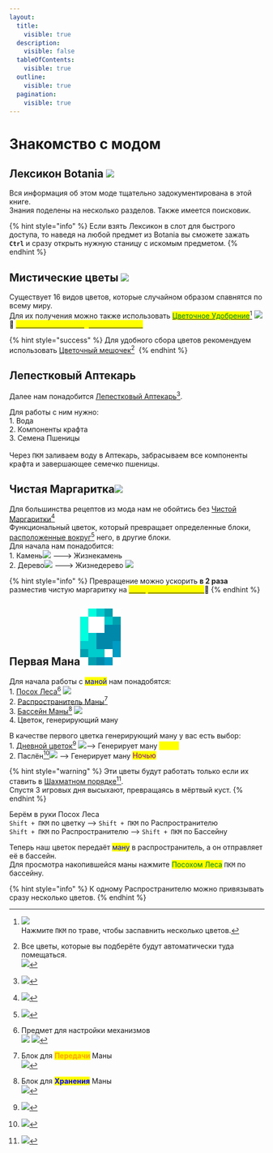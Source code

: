 ```yaml
---
layout:
  title:
    visible: true
  description:
    visible: false
  tableOfContents:
    visible: true
  outline:
    visible: true
  pagination:
    visible: true
---
```


# Знакомство с модом

## Лексикон Botania ![](https://ftbwiki.org/images/a/a6/Grid\_Lexica\_Botania.png)

Вся информация об этом моде тщательно задокументирована в этой книге. \
Знания поделены на несколько разделов. Также имеется поисковик.

{% hint style="info" %}
Если взять Лексикон в слот для быстрого доступа, то наведя на любой предмет из Botania вы сможете зажать **`Ctrl`** и сразу открыть нужную станицу с искомым предметом.
{% endhint %}

## Мистические цветы ![](https://cdn.discordapp.com/attachments/1125896171848732772/1126284817307271218/Mystical\_Flower.gif)

Существует 16 видов цветов, которые случайном образом спавнятся по всему миру.\
Для их получения можно также использовать [<mark style="color:green;">Цветочное Удобрение</mark>](#user-content-fn-1)[^1] ![](https://ftbwiki.org/images/6/65/Grid\_Floral\_Fertilizer.png) \
:pushpin: [<mark style="color:yellow;">**`Способ бесконечной добычи лепестков`**</mark>](../interesno-znat/botania.md#beskonechnaya-dobycha-lepestkov)&#x20;

{% hint style="success" %}
Для удобного сбора цветов рекомендуем использовать [Цветочный мешочек](#user-content-fn-2)[^2] <img src="https://ftbwiki.org/images/1/11/Grid_Flower_Pouch.png" alt="" data-size="original">
{% endhint %}

## Лепестковый Аптекарь <img src="https://ftbwiki.org/images/thumb/e/eb/Block_Petal_Apothecary.png/128px-Block_Petal_Apothecary.png" alt="" data-size="line">

Далее нам понадобится [Лепестковый Аптекарь](#user-content-fn-3)[^3].

Для работы с ним нужно:\
1\. Вода<img src="https://ftbwiki.org/images/6/69/Grid_Water_Bucket_(Minecraft).png" alt="" data-size="line">\
2\. Компоненты крафта<img src="https://ftbwiki.org/images/0/08/Item_Mystical_White_Petal.png" alt="" data-size="line">\
3\. Семена Пшеницы<img src="https://ftbwiki.org/images/9/9f/Item_Seeds.png" alt="" data-size="line">\
\
Через `ПКМ` заливаем воду в Аптекарь, забрасываем все компоненты крафта и завершающее семечко пшеницы.

## Чистая Маргаритка![](https://ftbwiki.org/images/a/a0/Grid\_Pure\_Daisy.png)

Для большинства рецептов из мода нам не обойтись без [Чистой Маргаритки](#user-content-fn-4)[^4]\
Функциональный цветок, который превращает определенные блоки, [расположенные вокруг](#user-content-fn-5)[^5] него, в другие блоки.\
Для начала нам понадобится:\
1\. Камень![](https://ftbwiki.org/images/a/a6/Grid\_Stone.png) ---> Жизнекамень<img src="https://ftbwiki.org/images/7/7d/Grid_Livingrock.png" alt="" data-size="original"> \
2\. Дерево![](https://ftbwiki.org/images/5/52/Grid\_Oak\_Wood.png) ---> Жизнедерево ![](https://ftbwiki.org/images/0/04/Grid\_Livingwood.png)

{% hint style="info" %}
Превращение можно ускорить **в 2 раза** разместив чистую маргаритку на [<mark style="color:yellow;">**Зачарованной Почве**</mark>](../interesno-znat/botania.md#zacharovannaya-pochva):pushpin:
{% endhint %}

## Первая Мана<img src="../.gitbook/assets/Mana.png" alt="" data-size="line">

Для начала работы с <mark style="color:blue;">маной</mark> нам понадобятся:\
1\. [Посох Леса](#user-content-fn-6)[^6] ![](https://ftbwiki.org/images/8/86/Grid\_Wand\_of\_the\_Forest.png)\
2\. [Распространитель Маны](#user-content-fn-7)[^7] <img src="https://ftbwiki.org/images/8/84/Grid_Mana_Spreader.png" alt="" data-size="original">\
3\. [Бассейн Маны](#user-content-fn-8)[^8] ![](https://ftbwiki.org/images/0/07/Grid\_Mana\_Pool.png)\
4\. Цветок, генерирующий ману

В качестве первого цветка генерирующий ману у вас есть выбор:\
1\. [Дневной цветок](#user-content-fn-9)[^9] ![](https://ftbwiki.org/images/6/60/Grid\_Daybloom.png)--> Генерирует ману <mark style="color:yellow;">Днём</mark>\
2\. Паслён[^10]![](https://ftbwiki.org/images/b/be/Grid\_Nightshade.png) --> Генерирует ману <mark style="color:purple;">Ночью</mark>&#x20;

{% hint style="warning" %}
Эти цветы будут работать только если их ставить в [Шахматном порядке](#user-content-fn-11)[^11].\
Спустя 3 игровых дня высыхают, превращаясь в мёртвый куст.
{% endhint %}

Берём в руки Посох Леса <img src="https://ftbwiki.org/images/8/86/Grid_Wand_of_the_Forest.png" alt="" data-size="line">\
`Shift + ПКМ` по цветку --> `Shift + ПКМ` по Распространителю\
`Shift + ПКМ` по Распространителю --> `Shift + ПКМ` по Бассейну

Теперь наш цветок передаёт <mark style="color:blue;">ману</mark> в распространитель, а он отправляет её в бассейн.\
Для просмотра накопившейся маны нажмите <mark style="color:green;">Посохом Леса</mark> `ПКМ` по бассейну.

{% hint style="info" %}
К одному Распространителю можно привязывать сразу несколько цветов.
{% endhint %}

[^1]: ![](https://media.discordapp.net/attachments/1125896171848732772/1126292032269336626/Screenshot\_1.png)\
    Нажмите `ПКМ` по траве, чтобы заспавнить несколько цветов.

[^2]: Все цветы, которые вы подберёте будут автоматически туда помещаться.\
    ![](https://media.discordapp.net/attachments/1125896171848732772/1126923153432662171/image.png)

[^3]: ![](https://media.discordapp.net/attachments/1125896171848732772/1126297094274158673/Screenshot\_2.png)

[^4]: ![](https://media.discordapp.net/attachments/1125896171848732772/1126524413668495461/Screenshot\_3.png)

[^5]: ![](https://media.discordapp.net/attachments/1125896171848732772/1126552620828459008/-2.png)

[^6]: Предмет для настройки механизмов\
    ![](https://media.discordapp.net/attachments/1125896171848732772/1126881576354058340/image.png) ![](https://media.discordapp.net/attachments/1125896171848732772/1126882109068427295/image.png)

[^7]: Блок для <mark style="color:orange;">**Передачи**</mark> Маны\
    ![](https://media.discordapp.net/attachments/1125896171848732772/1126880588331225128/image.png)

[^8]: Блок для <mark style="color:blue;">**Хранения**</mark> Маны\
    ![](https://media.discordapp.net/attachments/1125896171848732772/1126880909388423308/image.png)

[^9]: ![](https://media.discordapp.net/attachments/1125896171848732772/1126886140771835944/image.png)

[^10]: ![](https://media.discordapp.net/attachments/1125896171848732772/1126886400596394125/image.png)

[^11]: ![](https://media.discordapp.net/attachments/1125896171848732772/1126902616341880832/-1.png)
